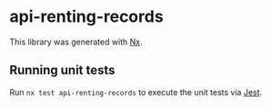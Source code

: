 # api-renting-records

This library was generated with [Nx](https://nx.dev).

## Running unit tests

Run `nx test api-renting-records` to execute the unit tests via [Jest](https://jestjs.io).
